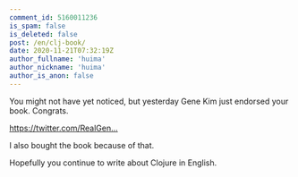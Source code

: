 ```yaml
---
comment_id: 5160011236
is_spam: false
is_deleted: false
post: /en/clj-book/
date: 2020-11-21T07:32:19Z
author_fullname: 'huima'
author_nickname: 'huima'
author_is_anon: false
---
```


<p>You might not have yet noticed, but yesterday Gene Kim just endorsed your book. Congrats.</p><p><a href="https://twitter.com/RealGeneKim/status/1329992785294815232" rel="nofollow noopener" title="https://twitter.com/RealGeneKim/status/1329992785294815232">https://twitter.com/RealGen...</a></p><p>I also bought the book because of that.</p><p>Hopefully you continue to write about Clojure in English.</p>
